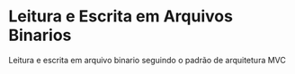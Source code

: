 # Leitura e Escrita em Arquivos Binarios 
Leitura e escrita em arquivo binario seguindo o padrão de arquitetura MVC
